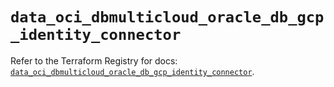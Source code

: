 # `data_oci_dbmulticloud_oracle_db_gcp_identity_connector`

Refer to the Terraform Registry for docs: [`data_oci_dbmulticloud_oracle_db_gcp_identity_connector`](https://registry.terraform.io/providers/oracle/oci/7.19.0/docs/data-sources/dbmulticloud_oracle_db_gcp_identity_connector).
